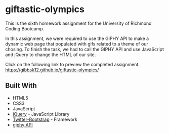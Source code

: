 # giftastic-olympics
This is the sixth homework assignment for the University of Richmond Coding Bootcamp.

In this assignment, we were required to use the GIPHY API to make a dynamic web page that populated with gifs related to a theme of our chosing. To finish the task, we had to call the GIPHY API and use JavaScript and jQuery to change the HTML of our site. 

Click on the following link to preview the completed assignment.
https://gibbsk12.github.io/giftastic-olympics/

## Built With
* HTML5
* CSS3
* JavaScript 
* [jQuery](https://api.jquery.com/) - JavaScript Library
* [Twitter-Bootstrap](http://getbootstrap.com/) - Framework
* [giphy API](https://developers.giphy.com/docs/)



